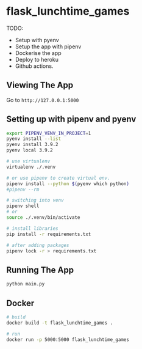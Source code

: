 # flask_lunchtime_games

TODO:

* Setup with pyenv
* Setup the app with pipenv
* Dockerise the app
* Deploy to heroku
* Github actions.

## Viewing The App

Go to `http://127.0.0.1:5000`


## Setting up with pipenv and pyenv

```sh
export PIPENV_VENV_IN_PROJECT=1
pyenv install --list
pyenv install 3.9.2
pyenv local 3.9.2

# use virtualenv
virtualenv ./.venv

# or use pipenv to create virtual env.  
pipenv install --python $(pyenv which python)        
#pipenv --rm
```

```sh
# switching into venv 
pipenv shell
# or
source ./.venv/bin/activate

# install libraries
pip install -r requirements.txt

# after adding packages
pipenv lock -r > requirements.txt  
```

## Running The App

```bash
python main.py
```

## Docker

```sh
# build
docker build -t flask_lunchtime_games .

# run
docker run -p 5000:5000 flask_lunchtime_games   
```

